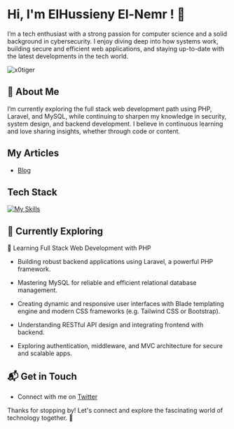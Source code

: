# Hi, I'm ElHussieny El-Nemr ! 👋

I’m a tech enthusiast with a strong passion for computer science and a solid background in cybersecurity. I enjoy diving deep into how systems work, building secure and efficient web applications, and staying up-to-date with the latest developments in the tech world.


![x0tiger](https://github-readme-stats.vercel.app/api?username=x0tiger&theme=vue-dark&show_icons=true&hide_border=true&count_private=true)

## 🚀 About Me

I’m currently exploring the full stack web development path using PHP, Laravel, and MySQL, while continuing to sharpen my knowledge in security, system design, and backend development. I believe in continuous learning and love sharing insights, whether through code or content.

## My Articles
- [Blog](https://x0tiger.github.io/)


## Tech Stack
[![My Skills](https://skillicons.dev/icons?i=html,css,js,php,laravel,mysql,java,python,git,linux,bash,vscode)](https://skillicons.dev)


## 🌱 Currently Exploring

🚀 Learning Full Stack Web Development with PHP

  - Building robust backend applications using Laravel, a powerful PHP framework.

  - Mastering MySQL for reliable and efficient relational database management.

  - Creating dynamic and responsive user interfaces with Blade templating engine and modern CSS frameworks (e.g. Tailwind CSS or Bootstrap).

  - Understanding RESTful API design and integrating frontend with backend.

  - Exploring authentication, middleware, and MVC architecture for secure and scalable apps.


## 📬 Get in Touch

- Connect with me on [Twitter](https://twitter.com/x0tiger)

Thanks for stopping by! Let's connect and explore the fascinating world of technology together. 🚀



<!--

Here are some ideas to get you started:

- 🔭 I’m currently working on ...
- 🌱 I’m currently learning ...
- 👯 I’m looking to collaborate on ...
- 🤔 I’m looking for help with ...
- 💬 Ask me about ...
- 📫 How to reach me: ...
- 😄 Pronouns: ...
- ⚡ Fun fact: ...
-->
